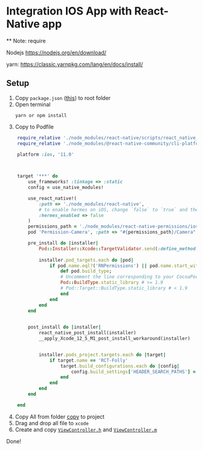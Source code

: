 # Integration IOS App with React-Native app

** Note: require 

Nodejs https://nodejs.org/en/download/

yarn: https://classic.yarnpkg.com/lang/en/docs/install/
## Setup
1. Copy `package.json` ([this](./package.json)) to root folder
2. Open terminal
    ```
    yarn or npm install
    ```
3. Copy to Podfile
```rb
    require_relative './node_modules/react-native/scripts/react_native_pods'
    require_relative './node_modules/@react-native-community/cli-platform-ios/native_modules'

    platform :ios, '11.0'


    
    target '***' do
        use_frameworks! :linkage => :static
        config = use_native_modules!

        use_react_native!(
            :path => './node_modules/react-native',
            # to enable hermes on iOS, change `false` to `true` and then install pods
            :hermes_enabled => false
        )
        permissions_path = './node_modules/react-native-permissions/ios'
        pod 'Permission-Camera', :path => "#{permissions_path}/Camera"

        pre_install do |installer|
            Pod::Installer::Xcode::TargetValidator.send(:define_method, :verify_no_static_framework_transitive_dependencies) {}
        
            installer.pod_targets.each do |pod|
                if pod.name.eql?('RNPermissions') || pod.name.start_with?('Permission-')
                    def pod.build_type;
                    # Uncomment the line corresponding to your CocoaPods version
                    Pod::BuildType.static_library # >= 1.9
                    # Pod::Target::BuildType.static_library # < 1.9
                    end
                end
            end
        end
        

        post_install do |installer|
            react_native_post_install(installer)
            __apply_Xcode_12_5_M1_post_install_workaround(installer)


            installer.pods_project.targets.each do |target|
                if target.name == 'RCT-Folly'
                    target.build_configurations.each do |config|
                        config.build_settings['HEADER_SEARCH_PATHS'] = "$(inherited) ${PODS_ROOT}/fmt/include"
                    end
                end
            end
        end

    end
```

4. Copy All from folder [copy](./copy) to project
5. Drag and drop all file to `xcode`
6. Create and copy [`ViewController.h`](./Safemobile-IOS-POC/ViewController.h) and [`ViewController.m`](./Safemobile-IOS-POC/ViewController.m)

Done!